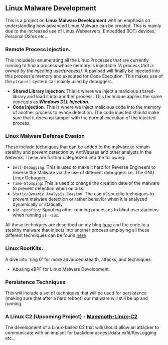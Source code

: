 ## Linux Malware Development

This is a project on <strong>Linux Malware Development</strong> with an emphasis on understanding how advanced Linux Malware can be created. This is mainly due to the increased use of Linux Webservers, Embedded (IOT) devices, Personal OS'es etc...

### Remote Process Injection.
This include(s) enumerating all the Linux Processes that are currently running to find a process whose memory is injectable *(A process that is owned by the injecting user/process)*. A payload will finally be injected into this process's memory and executed for Code Execution. This makes use of the `ptrace()` system call mainly used by debuggers.
- **Shared Library Injection**: This is where we inject a malicious shared-library and load it into another process. This technique applies the same concepts as  ***Windows DLL Injection***.
- **Code Injection**: This is where we inject malicious code into the memory of another process to evade detection. The code injected should make sure that it does not tamper with the normal execution of the injected process.

### Linux Malware Defense Evasion

These include [techniques](Linux-Malware-Defense-Evasion) that can be added to the malware to remain stealthy and prevent detection by AntiViruses and other analysts in the Network. These are further categorized into the following:
 - `Self-Debugging`: This is used to make it hard for Reverse Engineers to reverse the Malware via the use of different debuggers i.e. The GNU Linux Debugger.
 - `Time-Stomping`: This is used to change the creation date of the malware to prevent detection when on disk.
 - `Static/Dynamic Analysis Evasion`: The use of specific techniques to prevent malware detection or rather behavior when it is analyzed dynamically or statically.
 - `pid-spoofing`: Spoofing other running processes to blind users/admins when running `ps -aux`.

All these techniques are described on my blog [here](https://mutur4.github.io/posts/defense-evasion/) and the code to a stealthy malware that injects into another process employing all these different techniques can be found [here]()
   

### Linux RootKits.
A dive into 'ring 0' for more advanced stealth, attacks, and techniques. 
 - Abusing eBPF for Linux Malware Development.

### Persistence Techniques
This will include a set of techniques that will be used for persistence (making sure that after a hard reboot) our malware will still be up and running. 

### A Linux C2 (Upcoming Project) - [Mammoth-Linux-C2](https://github.com/mutur4/Mammoth-Linux-C2)

The development of a Linux-based C2 that will/should allow an attacker to communicate with an implant for backdoor access/data exfil/KeyLogging etc... 
